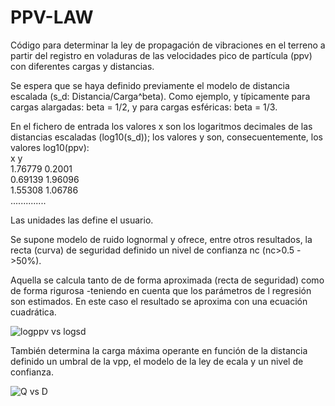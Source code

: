 # PPV-LAW

Código para determinar la ley de propagación de vibraciones en el terreno a
partir del registro en voladuras de las velocidades pico de partícula (ppv)
con diferentes cargas y distancias.

Se espera que se haya definido previamente el modelo de distancia escalada
(s_d: Distancia/Carga^beta). Como ejemplo, y típicamente para cargas alargadas:
beta = 1/2, y para cargas esféricas: beta = 1/3.

En el fichero de entrada los valores x son los logaritmos decimales de
las distancias escaladas (log10(s_d)); los valores y son, consecuentemente,
los valores log10(ppv):\
x	y\
1.76779	0.2001\
0.69139	1.96096\
1.55308	1.06786\
..............

Las unidades las define el usuario.

Se supone modelo de ruido lognormal y ofrece, entre otros resultados, la recta
(curva) de seguridad definido un nivel de confianza nc (nc>0.5 ->50%).

Aquella se calcula tanto de de forma aproximada (recta de seguridad) como de
forma rigurosa -teniendo en cuenta que los parámetros de l regresión son estimados.
En este caso el resultado se aproxima con una ecuación cuadrática.

![logppv vs logsd ](https://github.com/FGBASTANTE/PPV-LAW/assets/52360383/ac34fb9e-63cf-4bb5-9b8d-3567068805a4)

También determina la carga máxima operante en función de la distancia definido 
un umbral de la vpp, el modelo de la ley de ecala y un nivel de confianza.

![Q vs D](https://github.com/FGBASTANTE/PPV-LAW/assets/52360383/8481d803-7dda-4c76-bb30-a44e79180f27)
